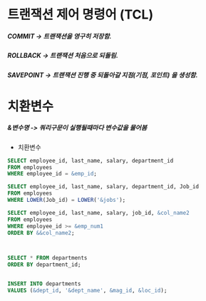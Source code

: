 # 트랜잭션 제어 명령어 (TCL)
##### COMMIT -> 트랜잭션을 영구히 저장함.
##### ROLLBACK -> 트랜잭션 처음으로 되돌림.
##### SAVEPOINT -> 트랜잭션 진행 중 되돌아갈 지점(기점, 포인트) 을 생성함.

# 치환변수
##### &변수명 -> 쿼리구문이 실행될때마다 변수값을 물어봄
- 치환변수
```sql title:oracle
SELECT employee_id, last_name, salary, department_id
FROM employees
WHERE employee_id = &emp_id;

SELECT employee_id, last_name, salary, department_id, Job_id
FROM employees
WHERE LOWER(Job_id) = LOWER('&jobs');

SELECT employee_id, last_name, salary, job_id, &col_name2
FROM employees
WHERE employee_id >= &emp_num1
ORDER BY &&col_name2;



SELECT * FROM departments
ORDER BY department_id;


INSERT INTO departments
VALUES (&dept_id, '&dept_name', &mag_id, &loc_id);
```
